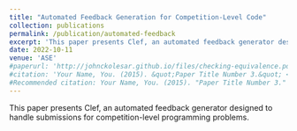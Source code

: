 ```yaml
---
title: "Automated Feedback Generation for Competition-Level Code"
collection: publications
permalink: /publication/automated-feedback
excerpt: 'This paper presents Clef, an automated feedback generator designed to handle submissions for competition-level programming problems.'
date: 2022-10-11
venue: 'ASE'
#paperurl: 'http://johnckolesar.github.io/files/checking-equivalence.pdf'
#citation: 'Your Name, You. (2015). &quot;Paper Title Number 3.&quot; <i>Journal 1</i>. 1(3).'
#Recommended citation: Your Name, You. (2015). "Paper Title Number 3." <i>Journal 1</i>. 1(3).
---
```

This paper presents Clef, an automated feedback generator designed to handle submissions for competition-level programming problems.
